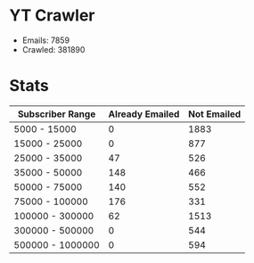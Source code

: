 # YT Crawler
- Emails: 7859
- Crawled: 381890

# Stats
| Subscriber Range  | Already Emailed | Not Emailed |
|-------|-------|-------|
| 5000 - 15000 | 0 | 1883 |
| 15000 - 25000 | 0 | 877 |
| 25000 - 35000 | 47 | 526 |
| 35000 - 50000 | 148 | 466 |
| 50000 - 75000 | 140 | 552 |
| 75000 - 100000 | 176 | 331 |
| 100000 - 300000 | 62 | 1513 |
| 300000 - 500000 | 0 | 544 |
| 500000 - 1000000 | 0 | 594 |
